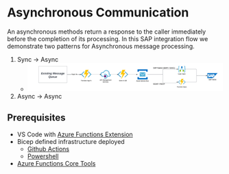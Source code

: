 <!-- ABOUT THE PROJECT -->
# Asynchronous  Communication

An asynchronous methods return a response to the caller immediately before the completion of its processing. In this SAP integration flow we demonstrate two patterns for Asynchronous message processing. 

1. Sync -> Async
   + ![Message Trigger](https://github.com/ms-us-rcg-app-innovation/sap-integration-landing-zone-accelerator-dev/blob/main/diagrams/messageTrigger.png)
2. Async -> Async

## Prerequisites

+ VS Code with [Azure Functions Extension](https://code.visualstudio.com/docs/azure/extensions)
+ Bicep defined infrastructure deployed
  + [Github Actions](https://github.com/ms-us-rcg-app-innovation/sap-integration-landing-zone-accelerator-dev/blob/main/docs/githubREADME.md)
  + [Powershell](https://github.com/ms-us-rcg-app-innovation/sap-integration-landing-zone-accelerator-dev/blob/main/docs/powershellREADME.md)
+ [Azure Functions Core Tools](https://learn.microsoft.com/en-us/azure/azure-functions/functions-run-local?tabs=v4%2Cwindows%2Ccsharp%2Cportal%2Cbash#v2)